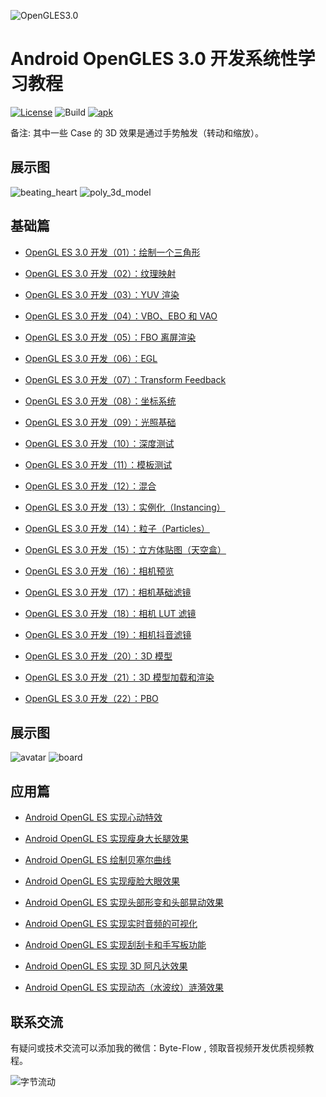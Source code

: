 ![OpenGLES3.0](https://github.com/githubhaohao/NDK_OpenGLES_3_0/blob/master/doc/img/opengles.png)

# Android OpenGLES 3.0 开发系统性学习教程

[![License](https://img.shields.io/badge/License-Apache%202.0-blue.svg)](https://github.com/githubhaohao/NDK_OpenGLES_3_0/blob/master/LICENSE.txt)
![Build](https://img.shields.io/badge/build-passing-brightgreen)
[![apk](https://img.shields.io/badge/APK-download-green.svg)](https://github.com/githubhaohao/NDK_OpenGLES_3_0/raw/master/doc/OepnGLES.apk)


备注: 其中一些 Case 的 3D 效果是通过手势触发（转动和缩放）。

## 展示图

![beating_heart](https://github.com/githubhaohao/NDK_OpenGLES_3_0/blob/master/gif/beating_heart.gif)
![poly_3d_model](https://github.com/githubhaohao/NDK_OpenGLES_3_0/blob/master/gif/poly.gif)

## 基础篇

- [OpenGL ES 3.0 开发（01）：绘制一个三角形](https://www.jianshu.com/p/3f3518194066)

- [OpenGL ES 3.0 开发（02）：纹理映射](https://www.jianshu.com/p/545e96798c68)

- [OpenGL ES 3.0 开发（03）：YUV 渲染](https://www.jianshu.com/p/224892abfc33)

- [OpenGL ES 3.0 开发（04）：VBO、EBO 和 VAO](https://www.jianshu.com/p/e51b693eb1ff)

- [OpenGL ES 3.0 开发（05）：FBO 离屏渲染](https://www.jianshu.com/p/2596f1e758c7)

- [OpenGL ES 3.0 开发（06）：EGL](https://www.jianshu.com/p/44f280abaf53)

- [OpenGL ES 3.0 开发（07）：Transform Feedback](https://www.jianshu.com/p/ff103464a84f)

- [OpenGL ES 3.0 开发（08）：坐标系统](https://www.jianshu.com/p/aee250678e77)

- [OpenGL ES 3.0 开发（09）：光照基础](https://www.jianshu.com/p/882bd2b9dfe3)

- [OpenGL ES 3.0 开发（10）：深度测试](https://www.jianshu.com/p/d024c23570b4)

- [OpenGL ES 3.0 开发（11）：模板测试](https://www.jianshu.com/p/5459bdca9a3b)

- [OpenGL ES 3.0 开发（12）：混合](https://www.jianshu.com/p/2bc344ef052c)

- [OpenGL ES 3.0 开发（13）：实例化（Instancing）](https://www.jianshu.com/p/7081421966f6)

- [OpenGL ES 3.0 开发（14）：粒子（Particles）](https://www.jianshu.com/p/9fc0adc3d7d5)

- [OpenGL ES 3.0 开发（15）：立方体贴图（天空盒）](https://www.jianshu.com/p/51108459934f)

- [OpenGL ES 3.0 开发（16）：相机预览](https://www.jianshu.com/p/74b0fcff8b66)

- [OpenGL ES 3.0 开发（17）：相机基础滤镜](https://www.jianshu.com/p/db17b4d48a1e)

- [OpenGL ES 3.0 开发（18）：相机 LUT 滤镜](https://www.jianshu.com/p/ae8091d321d1)

- [OpenGL ES 3.0 开发（19）：相机抖音滤镜](https://www.jianshu.com/p/b310559a2716)

- [OpenGL ES 3.0 开发（20）：3D 模型](https://www.jianshu.com/p/a07eaeb6824e)

- [OpenGL ES 3.0 开发（21）：3D 模型加载和渲染](https://www.jianshu.com/p/c690872a036f)

- [OpenGL ES 3.0 开发（22）：PBO](https://www.jianshu.com/p/80f0d0d83fb2)


## 展示图

![avatar](https://github.com/githubhaohao/NDK_OpenGLES_3_0/blob/master/gif/avatar.gif)
![board](https://github.com/githubhaohao/NDK_OpenGLES_3_0/blob/master/gif/draw_board.gif)

## 应用篇

- [Android OpenGL ES 实现心动特效](https://blog.csdn.net/Kennethdroid/article/details/104536532)

- [Android OpenGL ES 实现瘦身大长腿效果](https://blog.csdn.net/Kennethdroid/article/details/104546234)

- [Android OpenGL ES 绘制贝塞尔曲线](https://blog.csdn.net/Kennethdroid/article/details/104721096)

- [Android OpenGL ES 实现瘦脸大眼效果](https://blog.csdn.net/Kennethdroid/article/details/104907763)

- [Android OpenGL ES 实现头部形变和头部晃动效果](https://blog.csdn.net/Kennethdroid/article/details/105208054)

- [Android OpenGL ES 实现实时音频的可视化](https://blog.csdn.net/Kennethdroid/article/details/106128767)

- [Android OpenGL ES 实现刮刮卡和手写板功能](https://blog.csdn.net/Kennethdroid/article/details/106339286)

- [Android OpenGL ES 实现 3D 阿凡达效果](https://blog.csdn.net/Kennethdroid/article/details/106423475)

- [Android OpenGL ES 实现动态（水波纹）涟漪效果](https://blog.csdn.net/Kennethdroid/article/details/106556584)

## 联系交流
有疑问或技术交流可以添加我的微信：Byte-Flow , 领取音视频开发优质视频教程。

![字节流动](https://github.com/githubhaohao/NDK_OpenGLES_3_0/blob/master/doc/img/accountID.jpg)

